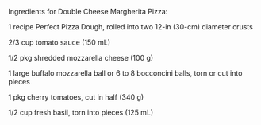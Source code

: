 Ingredients for Double Cheese Margherita Pizza:

1 
recipe Perfect Pizza Dough, rolled into two 12-in (30-cm) diameter crusts

2/3 cup
tomato sauce (150 mL)

1/2 pkg
shredded mozzarella cheese (100 g)

1
large buffalo mozzarella ball or 6 to 8 bocconcini balls, torn or cut into pieces

1 pkg
cherry tomatoes, cut in half (340 g)

1/2 cup
fresh basil, torn into pieces (125 mL)